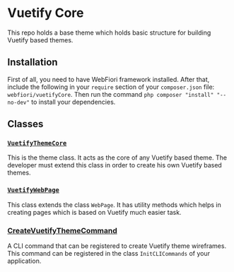 # Vuetify Core

This repo holds a base theme which holds basic structure for building Vuetify based themes. 

## Installation
First of all, you need to have WebFiori framework installed. After that, include the following in your `require` section of your `composer.json` file: `webfiori/vuetifyCore`. Then run the command `php composer "install" "--no-dev"` to install your dependencies. 

## Classes 

### [`VuetifyThemeCore`](https://github.com/WebFiori/vuetifyCore/blob/main/themes/vuetifyCore/VuetifyThemeCore.php)
This is the theme class. It acts as the core of any Vuetify based theme. The developer must extend this class in order to create his own Vuetify based themes.

### [`VuetifyWebPage`](https://github.com/WebFiori/vuetifyCore/blob/main/themes/vuetifyCore/VuetifyWebPage.php)
This class extends the class `WebPage`. It has utility methods which helps in creating pages which is based on Vuetify much easier task.

### [CreateVuetifyThemeCommand](https://github.com/WebFiori/vuetifyCore/blob/main/themes/vuetifyCore/cli/CreateVuetifyThemeCommand.php)
A CLI command that can be registered to create Vuetify theme wireframes. This command can be registered in the class `InitCLICommands` of your application.
